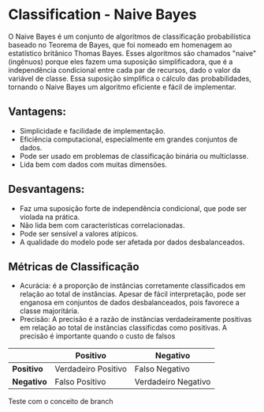 # Classification - Naive Bayes

O Naive Bayes é um conjunto de algoritmos de classificação probabilística baseado no Teorema de Bayes, que foi nomeado em homenagem ao estatístico britânico Thomas Bayes. Esses algoritmos são chamados "naive" (ingênuos) porque eles fazem uma suposição simplificadora, que é a independência condicional entre cada par de recursos, dado o valor da variável de classe. Essa suposição simplifica o cálculo das probabilidades, tornando o Naive Bayes um algoritmo eficiente e fácil de implementar.

## Vantagens:
- Simplicidade e facilidade de implementação.
- Eficiência computacional, especialmente em grandes conjuntos de dados.
- Pode ser usado em problemas de classificação binária ou multiclasse.
- Lida bem com dados com muitas dimensões.

## Desvantagens:
- Faz uma suposição forte de independência condicional, que pode ser violada na prática.
- Não lida bem com características correlacionadas.
- Pode ser sensível a valores atípicos.
- A qualidade do modelo pode ser afetada por dados desbalanceados.

## Métricas de Classificação
- Acurácia: é a proporção de instâncias corretamente classificados em relação ao total de instâncias. Apesar de fácil interpretação, pode ser enganosa em conjuntos de dados desbalanceados, pois favorece a classe majoritária. 
- Precisão: A precisão é a razão de instâncias verdadeiramente positivas em relação ao total de instâncias classificdas como positivas. A precisão é importante quando o custo de falsos 

|           | Positivo           | Negativo           |
|-----------|--------------------|--------------------|
| **Positivo**  | Verdadeiro Positivo | Falso Negativo     |
| **Negativo**  | Falso Positivo      | Verdadeiro Negativo|

Teste com o conceito de branch
